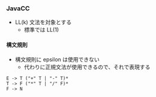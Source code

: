 ### JavaCC

- LL(k) 文法を対象とする
  - 標準では LL(1)

#### 構文規則

- 構文規則に epsilon は使用できない
  - 代わりに正規文法が使用できるので、それで表現する

```
E -> T ("+" T | "-" T)*
T -> F ("*" T | "/" F)*
F -> N
```
